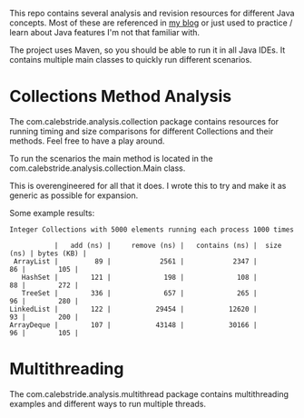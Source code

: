 This repo contains several analysis and revision resources for different Java concepts. Most of these are referenced in
[my blog](https://calebstride.com/blog.html) or just used to practice / learn about Java features I'm not that familiar with.

The project uses Maven, so you should be able to run it in all Java IDEs. It contains multiple main classes to quickly
run different scenarios.

# Collections Method Analysis
The com.calebstride.analysis.collection package contains resources for running timing and size comparisons for different 
Collections and their methods. Feel free to have a play around.

To run the scenarios the main method is located in the com.calebstride.analysis.collection.Main class.

This is overengineered for all that it does. I wrote this to try and make it as generic as possible for expansion.  

Some example results:
```text
Integer Collections with 5000 elements running each process 1000 times

           |   add (ns) |     remove (ns) |   contains (ns) |  size (ns) | bytes (KB) |
 ArrayList |         89 |            2561 |            2347 |         86 |        105 |
   HashSet |        121 |             198 |             108 |         88 |        272 |
   TreeSet |        336 |             657 |             265 |         96 |        280 |
LinkedList |        122 |           29454 |           12620 |         93 |        200 |
ArrayDeque |        107 |           43148 |           30166 |         96 |        105 |
```

# Multithreading
The com.calebstride.analysis.multithread package contains multithreading examples and different ways to run 
multiple threads.
